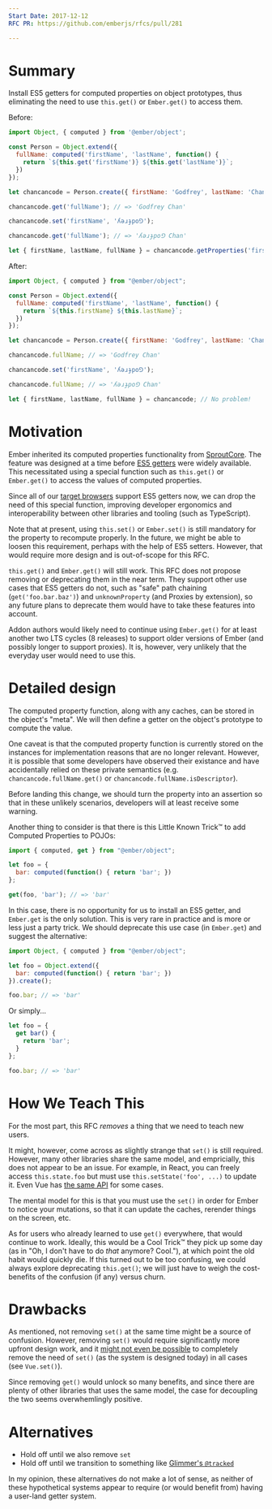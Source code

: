 ```yaml
---
Start Date: 2017-12-12
RFC PR: https://github.com/emberjs/rfcs/pull/281

---
```


# Summary

Install ES5 getters for computed properties on object prototypes, thus
eliminating the need to use `this.get()` or `Ember.get()` to access them.

Before:

```js
import Object, { computed } from '@ember/object';

const Person = Object.extend({
  fullName: computed('firstName', 'lastName', function() {
    return `${this.get('firstName')} ${this.get('lastName')}`;
  })
});

let chancancode = Person.create({ firstName: 'Godfrey', lastName: 'Chan' });

chancancode.get('fullName'); // => 'Godfrey Chan'

chancancode.set('firstName', 'ʎǝɹɟpo⅁');

chancancode.get('fullName'); // => 'ʎǝɹɟpo⅁ Chan'

let { firstName, lastName, fullName } = chancancode.getProperties('firstName', 'lastName', 'fullName');
```

After:

```js
import Object, { computed } from "@ember/object";

const Person = Object.extend({
  fullName: computed('firstName', 'lastName', function() {
    return `${this.firstName} ${this.lastName}`;
  })
});

let chancancode = Person.create({ firstName: 'Godfrey', lastName: 'Chan' });

chancancode.fullName; // => 'Godfrey Chan'

chancancode.set('firstName', 'ʎǝɹɟpo⅁');

chancancode.fullName; // => 'ʎǝɹɟpo⅁ Chan'

let { firstName, lastName, fullName } = chancancode; // No problem!
```

# Motivation

Ember inherited its computed properties functionality from [SproutCore](http://guides.sproutcore.com/core_concepts_kvo.html).
The feature was designed at a time before [ES5 getters](https://developer.mozilla.org/en-US/docs/Web/JavaScript/Reference/Functions/get)
were widely available. This necessitated using a special function such as
`this.get()` or `Ember.get()` to access the values of computed properties.

Since all of our [target browsers](https://github.com/emberjs/rfcs/pull/252)
support ES5 getters now, we can drop the need of this special function,
improving developer ergonomics and interoperability between other libraries
and tooling (such as TypeScript).

Note that at present, using `this.set()` or `Ember.set()` is still mandatory
for the property to recompute properly. In the future, we might be able to
loosen this requirement, perhaps with the help of ES5 setters. However, that
would require more design and is out-of-scope for this RFC.

`this.get()` and `Ember.get()` will still work. This RFC does not propose
removing or deprecating them in the near term. They support other use cases
that ES5 getters do not, such as "safe" path chaining (`get('foo.bar.baz')`)
and `unknownProperty` (and Proxies by extension), so any future plans to
deprecate them would have to take these features into account.

Addon authors would likely need to continue using `Ember.get()` for at least
another two LTS cycles (8 releases) to support older versions of Ember (and
possibly longer to support proxies). It is, however, very unlikely that the
everyday user would need to use this.

# Detailed design

The computed property function, along with any caches, can be stored in the
object's "meta". We will then define a getter on the object's prototype to
compute the value.

One caveat is that the computed property function is currently stored on the
instances for implementation reasons that are no longer relevant. However,
it is possible that some developers have observed their existance and have
accidentally relied on these private semantics (e.g. `chancancode.fullName.get()`
or `chancancode.fullName.isDescriptor`).

Before landing this change, we should turn the property into an assertion
so that in these unlikely scenarios, developers will at least receive
some warning.

Another thing to consider is that there is this Little Known Trick™ to add
Computed Properties to POJOs:

```js
import { computed, get } from "@ember/object";

let foo = {
  bar: computed(function() { return 'bar'; })
};

get(foo, 'bar'); // => 'bar'
```

In this case, there is no opportunity for us to install an ES5 getter, and
`Ember.get` is the only solution. This is very rare in practice and is more
or less just a party trick. We should deprecate this use case (in `Ember.get`)
and suggest the alternative:

```js
import Object, { computed } from "@ember/object";

let foo = Object.extend({
  bar: computed(function() { return 'bar'; })
}).create();

foo.bar; // => 'bar'
```

Or simply...

```js
let foo = {
  get bar() {
    return 'bar';
  }
};

foo.bar; // => 'bar'
```

# How We Teach This

For the most part, this RFC _removes_ a thing that we need to teach new
users.

It might, however, come across as slightly strange that `set()` is still
required. However, many other libraries share the same model, and
empricially, this does not appear to be an issue. For example, in React,
you can freely access `this.state.foo` but must use `this.setState('foo', ...)`
to update it. Even Vue has [the same API](https://vuejs.org/v2/api/#Vue-set)
for some cases.

The mental model for this is that you must use the `set()` in order for
Ember to notice your mutations, so that it can update the caches, rerender
things on the screen, etc.

As for users who already learned to use `get()` everywhere, that would
continue to work. Ideally, this would be a Cool Trick™ they pick up some day
(as in "Oh, I don't have to do _that_ anymore? Cool."), at which point the
old habit would quickly die. If this turned out to be too confusing, we
could always explore deprecating `this.get()`; we will just have to weigh
the cost-benefits of the confusion (if any) versus churn.

# Drawbacks

As mentioned, not removing `set()` at the same time might be a source of
confusion. However, removing `set()` would require significantly more
upfront design work, and it [might not even be possible](https://vuejs.org/v2/guide/reactivity.html#Change-Detection-Caveats)
to completely remove the need of `set()` (as the system is designed today)
in all cases (see `Vue.set()`).

Since removing `get()` would unlock so many benefits, and since there are
plenty of other libraries that uses the same model, the case for decoupling
the two seems overwhemlingly positive.

# Alternatives

* Hold off until we also remove `set`
* Hold off until we transition to something like [Glimmer's `@tracked`](https://glimmerjs.com/guides/tracked-properties)

In my opinion, these alternatives do not make a lot of sense, as neither
of these hypothetical systems appear to require (or would benefit from)
having a user-land getter system.
